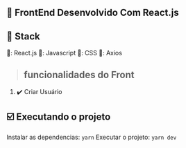 ## :wrench: FrontEnd Desenvolvido Com React.js

## :wrench: Stack

🔴: React.js
🔴: Javascript
🔴: CSS
🔴: Axios

> ## funcionalidades do Front

1. :heavy_check_mark: Criar Usuário

## :ballot_box_with_check: Executando o projeto
Instalar as dependencias: `yarn`
Executar o projeto: `yarn dev`
